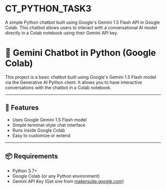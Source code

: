 # CT_PYTHON_TASK3
A simple Python chatbot built using Google's Gemini 1.5 Flash API in Google Colab. This chatbot allows users to interact with a conversational AI model directly in a Colab notebook using their Gemini API key.

# 🤖 Gemini Chatbot in Python (Google Colab)

This project is a basic chatbot built using Google's Gemini 1.5 Flash model via the Generative AI Python client. It allows you to have interactive conversations with the chatbot in a Colab notebook.

---

## 🚀 Features

- Uses Google Gemini 1.5 Flash model
- Simple terminal-style chat interface
- Runs inside Google Colab
- Easy to customize or extend

---

## 📦 Requirements
- Python 3.7+
- Google Colab (or any Python environment)
- Gemini API Key (Get one from [makersuite.google.com](https://makersuite.google.com/app/apikey))
